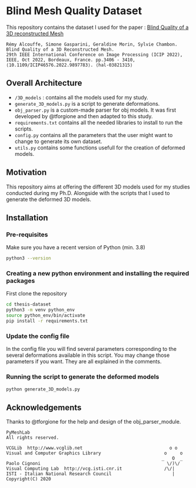 # Blind Mesh Quality Dataset
This repository contains the dataset I used for the paper : [Blind Quality of a 3D reconstructed Mesh](https://hal.science/hal-03821315)

```
Rémy Alcouffe, Simone Gasparini, Geraldine Morin, Sylvie Chambon.
Blind Quality of a 3D Reconstructed Mesh.
29th IEEE International Conference on Image Processing (ICIP 2022),
IEEE, Oct 2022, Bordeaux, France. pp.3406 - 3410,
⟨10.1109/ICIP46576.2022.9897783⟩. ⟨hal-03821315⟩
```

## Overall Architecture
- `/3D_models` : contains all the models used for my study.
- `generate_3D_models.py` is a script to generate deformations.
- `obj_parser.py` is a custom-made parser for obj models. It was first developed by @tforgione and then adapted to this study.
- `requirements.txt` contains all the needed libraries to install to run the scripts.
- `config.py` contains all the parameters that the user might want to change to generate its own dataset.
- `utils.py` contains some functions usefull for the creation of deformed models.

## Motivation
This repository aims at offering the different 3D models used for my studies conducted during my Ph.D.
Alongside with the scripts that I used to generate the deformed 3D models.

## Installation
### Pre-requisites
Make sure you have a recent version of Python (min. 3.8)
```bash
python3 --version
```
### Creating a new python environment and installing the required packages
First clone the repository
```bash
cd thesis-dataset
python3 -m venv python_env
source python_env/bin/activate
pip install -r requirements.txt
```

### Update the config file
In the config file you will find several parameters corresponding to the several deformations available in this script.
You may change those parameters if you want.
They are all explained in the comments.

### Running the script to generate the deformed models
```bash
python generate_3D_models.py
```

## Acknowledgements
Thanks to @tforgione for the help and design of the obj_parser_module.

```
PyMeshLab
All rights reserved.

VCGLib  http://www.vcglib.net                                 o o
Visual and Computer Graphics Library                        o     o
                                                           _   O  _
Paolo Cignoni                                                \/)\/
Visual Computing Lab  http://vcg.isti.cnr.it                /\/|
ISTI - Italian National Research Council                       |
Copyright(C) 2020 
```
